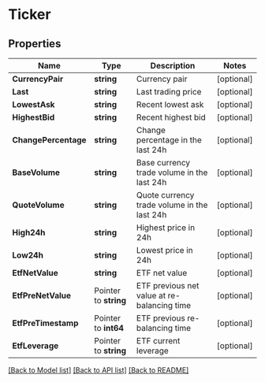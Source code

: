 # Ticker

## Properties

Name | Type | Description | Notes
------------ | ------------- | ------------- | -------------
**CurrencyPair** | **string** | Currency pair | [optional] 
**Last** | **string** | Last trading price | [optional] 
**LowestAsk** | **string** | Recent lowest ask | [optional] 
**HighestBid** | **string** | Recent highest bid | [optional] 
**ChangePercentage** | **string** | Change percentage in the last 24h | [optional] 
**BaseVolume** | **string** | Base currency trade volume in the last 24h | [optional] 
**QuoteVolume** | **string** | Quote currency trade volume in the last 24h | [optional] 
**High24h** | **string** | Highest price in 24h | [optional] 
**Low24h** | **string** | Lowest price in 24h | [optional] 
**EtfNetValue** | **string** | ETF net value | [optional] 
**EtfPreNetValue** | Pointer to **string** | ETF previous net value at re-balancing time | [optional] 
**EtfPreTimestamp** | Pointer to **int64** | ETF previous re-balancing time | [optional] 
**EtfLeverage** | Pointer to **string** | ETF current leverage | [optional] 

[[Back to Model list]](../README.md#documentation-for-models) [[Back to API list]](../README.md#documentation-for-api-endpoints) [[Back to README]](../README.md)


